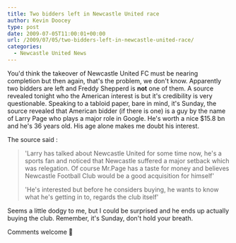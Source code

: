 ```yaml
---
title: Two bidders left in Newcastle United race
author: Kevin Doocey
type: post
date: 2009-07-05T11:00:01+00:00
url: /2009/07/05/two-bidders-left-in-newcastle-united-race/
categories:
  - Newcastle United News
---
```


You'd think the takeover of Newcastle United FC must  be nearing completion but then again, that's the problem, we don't know. Apparently two bidders are left and Freddy Shepperd is **not** one of them. A source revealed tonight who the American interest is but it's credibility is very questionable. Speaking to a tabloid paper, bare in mind, it's Sunday, the source revealed that American bidder (if there is one) is a guy by the name of Larry Page who plays a major role in Google. He's worth a nice $15.8 bn and he's 36 years old. His age alone makes me doubt his interest.

The source said :

> 'Larry has talked about Newcastle United for some time now, he's a sports fan and noticed that Newcastle suffered a major setback which was relegation. Of course Mr.Page has a taste for money and believes Newcastle Football Club would be a good acquisition for himself'
>
> 'He's interested but before he considers buying, he wants to know what he's getting in to, regards the club itself'

Seems a little dodgy to me, but I could be surprised and he ends up actually buying the club. Remember, it's Sunday, don't hold your breath.

Comments welcome 🙂
